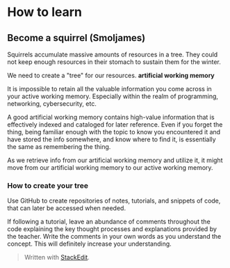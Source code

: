 

# How to learn

## Become a squirrel (Smoljames)
Squirrels accumulate massive amounts of resources in a tree.  They could not keep enough resources in their stomach to sustain them for the winter. 

We need to create a "tree" for our resources. **artificial working memory**

It is impossible to retain all the valuable information you come across in your active working memory. Especially within the realm of programming, networking, cybersecurity, etc. 

A good artificial working memory contains high-value information that is effectively indexed and cataloged for later reference. Even if you forget the thing, being familiar enough with the topic to know you encountered it and have stored the info somewhere, and know where to find it, is essentially the same as remembering the thing. 

As we retrieve info from our artificial working memory and utilize it, it might move from our artificial working memory to our active working memory. 

### How to create your tree
Use GitHub to create repositories of notes, tutorials, and snippets of code, that can later be accessed when needed. 

If following a tutorial, leave an abundance of comments throughout the code explaining the key thought processes and explanations provided by the teacher. Write the comments in your own words as you understand the concept. This will definitely increase your understanding. 



> Written with [StackEdit](https://stackedit.io/).
<!--stackedit_data:
eyJoaXN0b3J5IjpbMTk3NTIwMzE3MCw3NjcwOTI1MzZdfQ==
-->